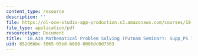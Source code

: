 ```yaml
---
content_type: resource
description: ''
file: https://ol-ocw-studio-app-production.s3.amazonaws.com/courses/18-a34-mathematical-problem-solving-putnam-seminar-fall-2018/852d6bbc306505e8b6800086dc0d7363_MIT18_A34F18Supp7.pdf
file_type: application/pdf
resourcetype: Document
title: '18.A34 Mathematical Problem Solving (Putnam Seminar): Supp_PS 7'
uid: 852d6bbc-3065-05e8-b680-0086dc0d7363
---
```

